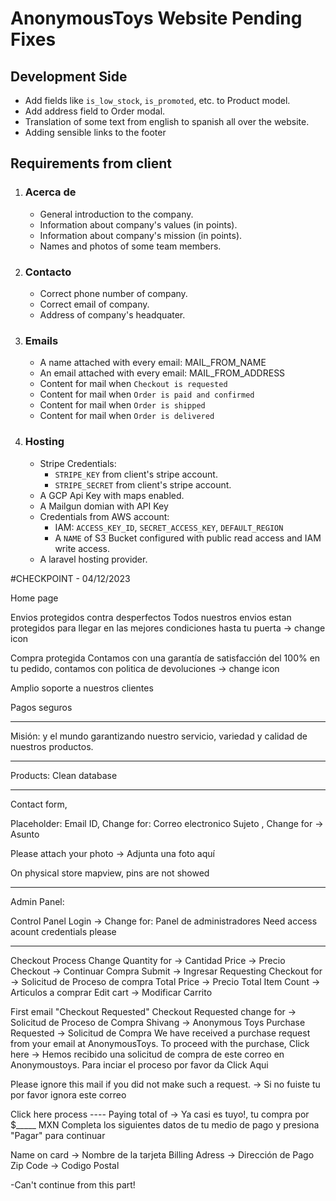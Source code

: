 # AnonymousToys Website Pending Fixes

## Development Side

-   Add fields like `is_low_stock`, `is_promoted`, etc. to Product model.
-   Add address field to Order modal.
-   Translation of some text from english to spanish all over the website.
-   Adding sensible links to the footer

## Requirements from client

1. ### Acerca de
    - General introduction to the company.
    - Information about company's values (in points).
    - Information about company's mission (in points).
    - Names and photos of some team members.
1. ### Contacto
    - Correct phone number of company.
    - Correct email of company.
    - Address of company's headquater.
1. ### Emails
    - A name attached with every email: MAIL_FROM_NAME
    - An email attached with every email: MAIL_FROM_ADDRESS
    - Content for mail when `Checkout is requested`
    - Content for mail when `Order is paid and confirmed`
    - Content for mail when `Order is shipped`
    - Content for mail when `Order is delivered`
1. ### Hosting
    - Stripe Credentials:
        - `STRIPE_KEY` from client's stripe account.
        - `STRIPE_SECRET` from client's stripe account.
    - A GCP Api Key with maps enabled.
    - A Mailgun domian with API Key
    - Credentials from AWS account:
        - IAM: `ACCESS_KEY_ID`, `SECRET_ACCESS_KEY`, `DEFAULT_REGION`
        - A `NAME` of S3 Bucket configured with public read access and IAM write access.
    - A laravel hosting provider.


#CHECKPOINT - 04/12/2023

Home page

Envios protegidos contra desperfectos
Todos nuestros envios estan protegidos para llegar en las mejores condiciones hasta tu puerta
-> change icon 

Compra protegida
Contamos con una garantía de satisfacción del 100% en tu pedido, contamos con politica de devoluciones
-> change icon

Amplio soporte a nuestros clientes


Pagos seguros


------------------------------------

Misión:
y el mundo garantizando nuestro servicio, variedad y calidad de nuestros productos.

----------------------------------
Products: Clean database


----------------------------------

Contact form, 

Placeholder: Email ID, Change for: Correo electronico
Sujeto , Change for -> Asunto

Please attach your photo -> Adjunta una foto aquí

On physical store mapview, pins are not showed

------------------------------------------------
Admin Panel:

Control Panel Login -> Change for: Panel de administradores
Need access acount credentials please


------------

Checkout Process
Change Quantity for -> Cantidad
Price -> Precio
Checkout -> Continuar Compra
Submit -> Ingresar
Requesting Checkout for -> Solicitud de Proceso de compra
Total Price -> Precio Total
Item Count -> Articulos a comprar
Edit cart -> Modificar Carrito

First email "Checkout Requested"
Checkout Requested change for -> Solicitud de Proceso de Compra
Shivang -> Anonymous Toys
Purchase Requested -> Solicitud de Compra
We have received a purchase request from your email at AnonymousToys. To proceed with the purchase, Click here -> Hemos recibido una solicitud de compra de este correo en Anonymoustoys. Para inciar el proceso por favor da Click Aqui

Please ignore this mail if you did not make such a request. -> Si no fuiste tu por favor ignora este correo


Click here process ----
Paying total of -> Ya casi es tuyo!, tu compra por $_____ MXN
                    Completa los siguientes datos de tu medio de pago y presiona "Pagar" para continuar 

Name on card -> Nombre de la tarjeta
Billing Adress -> Dirección de Pago 
Zip Code -> Codigo Postal

-Can't continue from this part!
